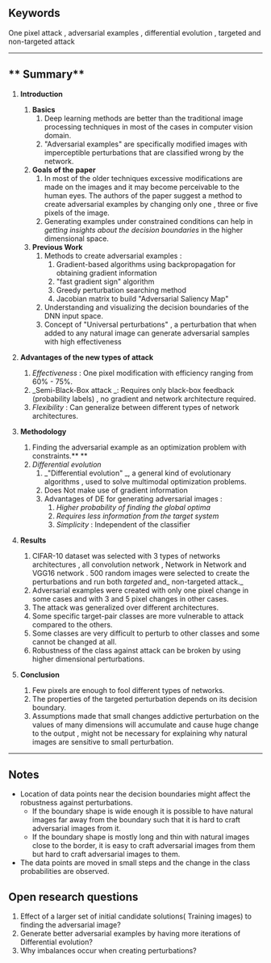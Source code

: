 ## **Keywords**

One pixel attack , adversarial examples , differential evolution , targeted and non-targeted attack

---


## ** Summary**

1.  **Introduction**
    1.  **Basics**
        1.  Deep learning methods are better than the traditional image processing techniques in most of the cases in computer vision domain.
        1.  "Adversarial examples" are specifically modified images with imperceptible perturbations  that are classified wrong by the network.
    1.  **Goals of the paper**
        1.  In most of the older techniques excessive modifications are made on the images and it may become perceivable to the human eyes. The authors of the paper suggest a method to create adversarial examples by changing only one , three or five pixels of the image.
        1.  Generating examples under constrained conditions can help in _getting insights about the decision boundaries_ in the higher dimensional space.
    1.  **Previous Work**
        1.  Methods to create adversarial examples :
            1.  Gradient-based algorithms using backpropagation for obtaining gradient information 
            1.  "fast gradient sign" algorithm 
            1.  Greedy perturbation searching method
            1.  Jacobian matrix to build "Adversarial Saliency Map"
        1.  Understanding and visualizing the decision boundaries of the DNN input space.
        1.  Concept of "Universal perturbations" , a perturbation that when added to any natural image can generate adversarial samples with high effectiveness
1.  **Advantages of the new types of attack**
    1.  _Effectiveness_ : One pixel modification  with efficiency ranging from 60% - 75%.
    1.  _Semi-Black-Box attack _: Requires only black-box feedback (probability labels) , no gradient and network architecture required.
    1.  _Flexibility_ : Can generalize between different types of network architectures.
1.  **Methodology**
    1.  Finding the adversarial example as an optimization problem with constraints.** **
    1.  _Differential evolution_
        1.  _"Differential evolution" _, a general kind of  evolutionary algorithms , used to solve multimodal optimization problems.
        1.  Does Not make use of gradient information
        1.  Advantages of DE for generating adversarial images :
            1.  _Higher probability of finding the global optima_
            1.  _Requires less information from the target system_
            1.  _Simplicity_ : Independent of the classifier 
1.  **Results**
    1.  CIFAR-10 dataset was selected with 3 types of networks architectures , all  convolution  network  ,  Network  in  Network  and  VGG16 network . 500 random images were selected to create the perturbations and run both _targeted_ and_ non-targeted attack._
    1.  Adversarial examples were created with only one pixel change in some cases and with 3 and 5 pixel changes in other cases.
    1.  The attack was generalized over different architectures.
    1.  Some specific target-pair classes are more vulnerable to attack compared to the others.
    1.  Some classes are very difficult to perturb to other classes and some cannot be changed at all.
    1.  Robustness of the class against attack can be broken by using higher dimensional perturbations.
    
1.  **Conclusion**
    1.  Few pixels are enough to fool different types of  networks.
    1.  The properties of the targeted perturbation depends on its decision boundary.
    1.  Assumptions made that small changes addictive perturbation on the values of many dimensions will accumulate and cause huge change to the output , might not be necessary for explaining why natural images are sensitive to small perturbation.



---


## **Notes**



*   Location of data points near the decision boundaries might affect the robustness against perturbations.
    *   If the boundary shape is wide enough it is possible to have natural images far away from the boundary such that it is hard to craft adversarial images from it.  
    *   If the boundary shape is mostly long and thin with natural images close to the border, it is easy to craft adversarial images from them but hard to craft adversarial images to them.
*   The data points are moved in small steps and the change in the class probabilities are observed.

## **Open research questions**



1.  Effect of a larger set of initial candidate solutions( Training images) to finding the adversarial image?
1.  Generate better adversarial examples by having more iterations of Differential evolution?
1.  Why imbalances occur when creating perturbations?
